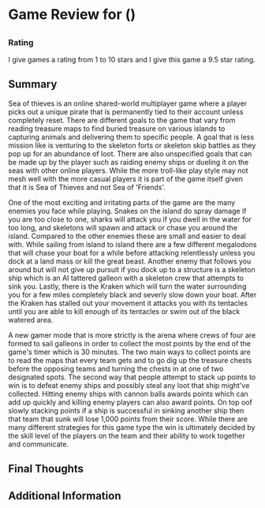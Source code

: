 # Game Review for ()

## 

### 


### Rating
I give games a rating from 1 to 10 stars and I give this game a 9.5 star rating.

## Summary
Sea of thieves is an online shared-world multiplayer game where a player picks out a unique pirate that is permanently tied to their account unless completely reset. There are different goals to the game that vary from reading treasure maps to find buried treasure on various islands to capturing animals and delivering them to specific people. A goal that is less mission like is venturing to the skeleton forts or skeleton skip battles as they pop up for an abundance of loot. There are also unspecified goals that can be made up by the player such as raiding enemy ships or dueling it on the seas with other online players. While the more troll-like play style may not mesh well with the more casual players it is part of the game itself given that it is Sea of Thieves and not Sea of 'Friends'.

One of the most exciting and irritating parts of the game are the many enemies you face while playing. Snakes on the island do spray damage if you are too close to one, sharks will attack you if you dwell in the water for too long, and skeletons will spawn and attack or chase you around the island. Compared to the other enemies these are small and easier to deal with. While sailing from island to island there are a few different megalodons that will chase your boat for a while before attacking relentlessly unless you dock at a land mass or kill the great beast. Another enemy that follows you around but will not give up pursuit if you dock up to a structure is a skeleton ship which is an AI tattered galleon with a skeleton crew that attempts to sink you. Lastly, there is the Kraken which will turn the water surrounding you for a few miles completely black and severly slow down your boat. After the Kraken has stalled out your movement it attacks you with its tentacles until you are able to kill enough of its tentacles or swim out of the black watered area.

A new gamer mode that is more strictly  is the arena where crews of four are formed to sail galleons in order to collect the most points by the end of the game's timer which is 30 minutes. The two main ways to collect points are to read the maps that every team gets and to go dig up the treasure chests before the opposing teams and turning the chests in at one of two designated spots. The second way that people attempt to stack up points to win is to defeat enemy ships and possibly steal any loot that ship might've collected. Hitting enemy ships with cannon balls awards points which can add up quickly and killing enemy players can also award points. On top oof slowly stacking points if a ship is successful in sinking another ship then that team that sunk will lose 1,000 points from their score. While there are many different strategies for this game type the win is ultimately decided by the skill level of the players on the team and their ability to work together and communicate.

## Final Thoughts


## Additional Information



